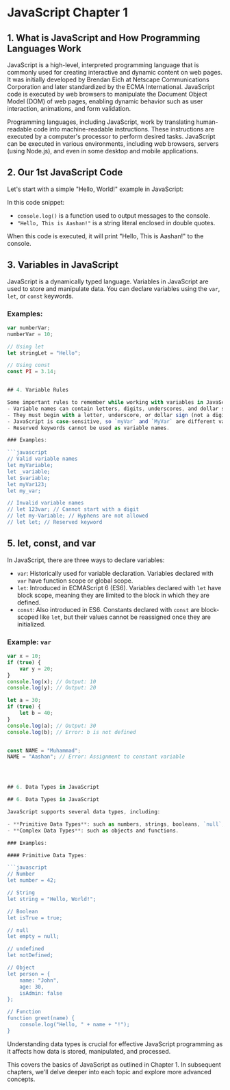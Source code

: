 # JavaScript Chapter 1

## 1. What is JavaScript and How Programming Languages Work

JavaScript is a high-level, interpreted programming language that is commonly used for creating interactive and dynamic content on web pages. It was initially developed by Brendan Eich at Netscape Communications Corporation and later standardized by the ECMA International. JavaScript code is executed by web browsers to manipulate the Document Object Model (DOM) of web pages, enabling dynamic behavior such as user interaction, animations, and form validation.

Programming languages, including JavaScript, work by translating human-readable code into machine-readable instructions. These instructions are executed by a computer's processor to perform desired tasks. JavaScript can be executed in various environments, including web browsers, servers (using Node.js), and even in some desktop and mobile applications.

## 2. Our 1st JavaScript Code

Let's start with a simple "Hello, World!" example in JavaScript:


In this code snippet:
- `console.log()` is a function used to output messages to the console.
- `"Hello, This is Aashan!"` is a string literal enclosed in double quotes.

When this code is executed, it will print "Hello, This is Aashan!" to the console.

## 3. Variables in JavaScript

JavaScript is a dynamically typed language. Variables in JavaScript are used to store and manipulate data. You can declare variables using the `var`, `let`, or `const` keywords.

### Examples:

```javascript
var numberVar;
numberVar = 10;

// Using let
let stringLet = "Hello";

// Using const
const PI = 3.14;


## 4. Variable Rules

Some important rules to remember while working with variables in JavaScript include:
- Variable names can contain letters, digits, underscores, and dollar signs.
- They must begin with a letter, underscore, or dollar sign (not a digit).
- JavaScript is case-sensitive, so `myVar` and `MyVar` are different variables.
- Reserved keywords cannot be used as variable names.

### Examples:

```javascript
// Valid variable names
let myVariable;
let _variable;
let $variable;
let myVar123;
let my_var;

// Invalid variable names
// let 123var; // Cannot start with a digit
// let my-Variable; // Hyphens are not allowed
// let let; // Reserved keyword
```

## 5. let, const, and var

In JavaScript, there are three ways to declare variables:
- `var`: Historically used for variable declaration. Variables declared with `var` have function scope or global scope.
- `let`: Introduced in ECMAScript 6 (ES6). Variables declared with `let` have block scope, meaning they are limited to the block in which they are defined.
- `const`: Also introduced in ES6. Constants declared with `const` are block-scoped like `let`, but their values cannot be reassigned once they are initialized.

### Example: `var`

```javascript
var x = 10;
if (true) {
    var y = 20;
}
console.log(x); // Output: 10
console.log(y); // Output: 20

let a = 30;
if (true) {
    let b = 40;
}
console.log(a); // Output: 30
console.log(b); // Error: b is not defined


const NAME = "Muhammad";
NAME = "Aashan"; // Error: Assignment to constant variable




## 6. Data Types in JavaScript

## 6. Data Types in JavaScript

JavaScript supports several data types, including:

- **Primitive Data Types**: such as numbers, strings, booleans, `null`, and `undefined`.
- **Complex Data Types**: such as objects and functions.

### Examples:

#### Primitive Data Types:

```javascript
// Number
let number = 42;

// String
let string = "Hello, World!";

// Boolean
let isTrue = true;

// null
let empty = null;

// undefined
let notDefined;

// Object
let person = {
    name: "John",
    age: 30,
    isAdmin: false
};

// Function
function greet(name) {
    console.log("Hello, " + name + "!");
}
```

Understanding data types is crucial for effective JavaScript programming as it affects how data is stored, manipulated, and processed.

This covers the basics of JavaScript as outlined in Chapter 1. In subsequent chapters, we'll delve deeper into each topic and explore more advanced concepts.
